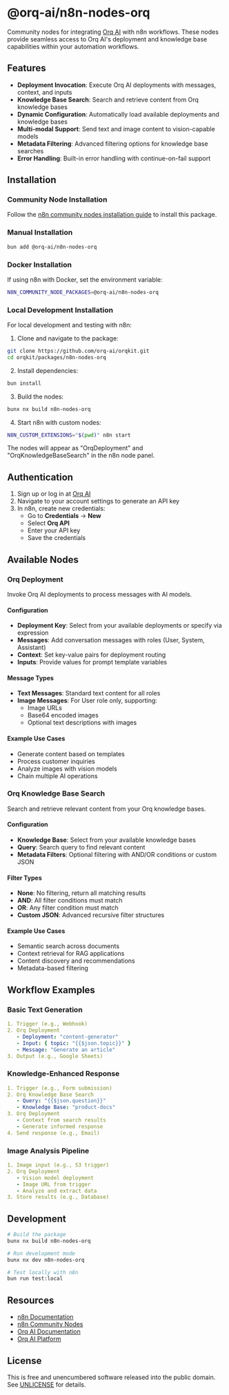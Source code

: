 # @orq-ai/n8n-nodes-orq

Community nodes for integrating [Orq AI](https://orq.ai) with n8n workflows. These nodes provide seamless access to Orq AI's deployment and knowledge base capabilities within your automation workflows.

## Features

- **Deployment Invocation**: Execute Orq AI deployments with messages, context, and inputs
- **Knowledge Base Search**: Search and retrieve content from Orq knowledge bases
- **Dynamic Configuration**: Automatically load available deployments and knowledge bases
- **Multi-modal Support**: Send text and image content to vision-capable models
- **Metadata Filtering**: Advanced filtering options for knowledge base searches
- **Error Handling**: Built-in error handling with continue-on-fail support

## Installation

### Community Node Installation

Follow the [n8n community nodes installation guide](https://docs.n8n.io/integrations/community-nodes/installation/) to install this package.

### Manual Installation

```bash
bun add @orq-ai/n8n-nodes-orq
```

### Docker Installation

If using n8n with Docker, set the environment variable:

```bash
N8N_COMMUNITY_NODE_PACKAGES=@orq-ai/n8n-nodes-orq
```

### Local Development Installation

For local development and testing with n8n:

1. Clone and navigate to the package:
```bash
git clone https://github.com/orq-ai/orqkit.git
cd orqkit/packages/n8n-nodes-orq
```

2. Install dependencies:
```bash
bun install
```

3. Build the nodes:
```bash
bunx nx build n8n-nodes-orq
```

4. Start n8n with custom nodes:
```bash
N8N_CUSTOM_EXTENSIONS="$(pwd)" n8n start
```

The nodes will appear as "OrqDeployment" and "OrqKnowledgeBaseSearch" in the n8n node panel.

## Authentication

1. Sign up or log in at [Orq AI](https://orq.ai)
2. Navigate to your account settings to generate an API key
3. In n8n, create new credentials:
   - Go to **Credentials** → **New**
   - Select **Orq API**
   - Enter your API key
   - Save the credentials

## Available Nodes

### Orq Deployment

Invoke Orq AI deployments to process messages with AI models.

#### Configuration

- **Deployment Key**: Select from your available deployments or specify via expression
- **Messages**: Add conversation messages with roles (User, System, Assistant)
- **Context**: Set key-value pairs for deployment routing
- **Inputs**: Provide values for prompt template variables

#### Message Types

- **Text Messages**: Standard text content for all roles
- **Image Messages**: For User role only, supporting:
  - Image URLs
  - Base64 encoded images
  - Optional text descriptions with images

#### Example Use Cases

- Generate content based on templates
- Process customer inquiries
- Analyze images with vision models
- Chain multiple AI operations

### Orq Knowledge Base Search

Search and retrieve relevant content from your Orq knowledge bases.

#### Configuration

- **Knowledge Base**: Select from your available knowledge bases
- **Query**: Search query to find relevant content
- **Metadata Filters**: Optional filtering with AND/OR conditions or custom JSON

#### Filter Types

- **None**: No filtering, return all matching results
- **AND**: All filter conditions must match
- **OR**: Any filter condition must match
- **Custom JSON**: Advanced recursive filter structures

#### Example Use Cases

- Semantic search across documents
- Context retrieval for RAG applications
- Content discovery and recommendations
- Metadata-based filtering

## Workflow Examples

### Basic Text Generation

```yaml
1. Trigger (e.g., Webhook)
2. Orq Deployment
   - Deployment: "content-generator"
   - Input: { topic: "{{$json.topic}}" }
   - Message: "Generate an article"
3. Output (e.g., Google Sheets)
```

### Knowledge-Enhanced Response

```yaml
1. Trigger (e.g., Form submission)
2. Orq Knowledge Base Search
   - Query: "{{$json.question}}"
   - Knowledge Base: "product-docs"
3. Orq Deployment
   - Context from search results
   - Generate informed response
4. Send response (e.g., Email)
```

### Image Analysis Pipeline

```yaml
1. Image input (e.g., S3 trigger)
2. Orq Deployment
   - Vision model deployment
   - Image URL from trigger
   - Analyze and extract data
3. Store results (e.g., Database)
```

## Development

```bash
# Build the package
bunx nx build n8n-nodes-orq

# Run development mode
bunx nx dev n8n-nodes-orq

# Test locally with n8n
bun run test:local
```

## Resources

- [n8n Documentation](https://docs.n8n.io)
- [n8n Community Nodes](https://docs.n8n.io/integrations/community-nodes/)
- [Orq AI Documentation](https://docs.orq.ai)
- [Orq AI Platform](https://orq.ai)

## License

This is free and unencumbered software released into the public domain. See [UNLICENSE](https://unlicense.org) for details.